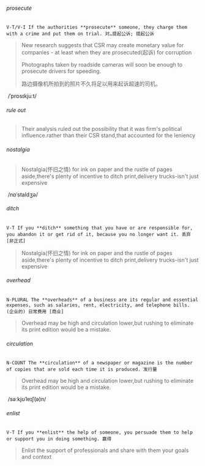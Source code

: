 ###### prosecute

​	`V-T/V-I If the authorities **prosecute** someone, they charge them with a crime and put them on trial. 对…提起公诉; 提起公诉`

> New research suggests that CSR may create monetary value for companies - at least when they are prosecuted(起诉) for corruption
>
> Photographs taken by roadside cameras will soon be enough to prosecute drivers for speeding.
>
> 路边摄像机所拍到的照片不久将足以用来起诉超速的司机。

​	/ˈprɒsɪkjuːt/

###### rule out

>Their analysis ruled out the possibility that it was firm's political influence.rather than their CSR stand,that accounted for the leniency

###### nostalgia

> Nostalgia(怀旧之情) for ink on paper and the rustle of pages aside,there's plenty of incentive to ditch print,delivery trucks-isn't just expensive

​	/nɒˈstaldʒə/

###### ditch

​	`V-T If you **ditch** something that you have or are responsible for, you abandon it or get rid of it, because you no longer want it. 丢弃 [非正式]`

> Nostalgia(怀旧之情) for ink on paper and the rustle of pages aside,there's plenty of incentive to ditch print,delivery trucks-isn't just expensive

###### overhead

​	`N-PLURAL The **overheads** of a business are its regular and essential expenses, such as salaries, rent, electricity, and telephone bills. (企业的) 日常费用 [商业]`

> Overhead may be high and circulation lower,but rushing to eliminate its print edition would be a mistake.

###### circulation

​	`N-COUNT The **circulation** of a newspaper or magazine is the number of copies that are sold each time it is produced. 发行量`

>Overhead may be high and circulation lower,but rushing to eliminate its print edition would be a mistake.

​	/səːkjʊˈleɪʃ(ə)n/

###### enlist

​	`V-T If you **enlist** the help of someone, you persuade them to help or support you in doing something. 赢得`

>Enlist the support of professionals and share with them your goals and context